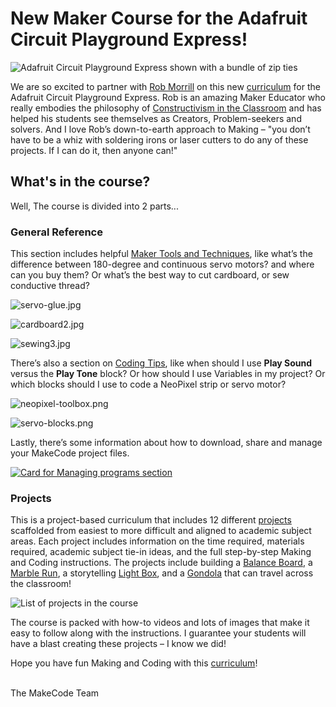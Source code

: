 # New Maker Course for the Adafruit Circuit Playground Express! 

![Adafruit Circuit Playground Express shown with a bundle of zip ties](/static/blog/adafruit/maker-course/zip-ties.jpg)

We are so excited to partner with [Rob Morrill](https://twitter.com/morrill_rob) on this new [curriculum](https://makecode.adafruit.com/courses/maker) for the Adafruit Circuit Playground Express. Rob is an amazing Maker Educator who really embodies the philosophy of [Constructivism in the Classroom](https://www.bing.com/search?q=constructivism+in+the+classroom) and has helped his students see themselves as Creators, Problem-seekers and solvers. And I love Rob’s down-to-earth approach to Making – "you don’t have to be a whiz with soldering irons or laser cutters to do any of these projects. If I can do it, then anyone can!"

## What's in the course?

Well, The course is divided into 2 parts...

### General Reference

This section includes helpful [Maker Tools and Techniques](https://makecode.adafruit.com/courses/maker/general/maker-tools-techniques), like what’s the difference between 180-degree and continuous servo motors? and where can you buy them? Or what’s the best way to cut cardboard, or sew conductive thread? 

![servo-glue.jpg](/static/blog/adafruit/maker-course/servo-glue.jpg)

![cardboard2.jpg](/static/blog/adafruit/maker-course/cardboard2.jpg)

![sewing3.jpg](/static/blog/adafruit/maker-course/sewing3.jpg)

There’s also a section on [Coding Tips](https://makecode.adafruit.com/courses/maker/general/coding), like when should I use **Play Sound** versus the **Play Tone** block? Or how should I use Variables in my project? Or which blocks should I use to code a NeoPixel strip or servo motor? 

![neopixel-toolbox.png](/static/blog/adafruit/maker-course/neopixel-toolbox.png)

![servo-blocks.png](/static/blog/adafruit/maker-course/servo-blocks.png)

Lastly, there’s some information about how to download, share and manage your MakeCode project files. 

[![Card for Managing programs section](/static/blog/adafruit/maker-course/managing-programs.png)](https://makecode.adafruit.com/courses/maker/general/load-manage-programs)

### Projects

This is a project-based curriculum that includes 12 different [projects](https://makecode.adafruit.com/courses/maker/projects) scaffolded from easiest to more difficult and aligned to academic subject areas. Each project includes information on the time required, materials required, academic subject tie-in ideas, and the full step-by-step Making and Coding instructions. The projects include building a [Balance Board](https://makecode.adafruit.com/courses/maker/projects/balance-board), a [Marble Run](https://makecode.adafruit.com/courses/maker/projects/marble-run), a storytelling [Light Box](https://makecode.adafruit.com/courses/maker/projects/light-box), and a [Gondola](https://makecode.adafruit.com/courses/maker/projects/gondola) that can travel across the classroom! 

![List of projects in the course](/static/blog/adafruit/maker-course/projects.jpg)

The course is packed with how-to videos and lots of images that make it easy to follow along with the instructions. I guarantee your students will have a blast creating these projects – I know we did!

Hope you have fun Making and Coding with this [curriculum](https://makecode.adafruit.com/courses/maker)!

<br/>
The MakeCode Team